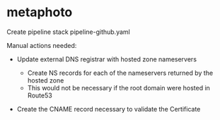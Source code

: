# metaphoto

Create pipeline stack pipeline-github.yaml

Manual actions needed:
 - Update external DNS registrar with hosted zone nameservers
    - Create NS records for each of the nameservers returned by the hosted zone
    - This would not be necessary if the root domain were hosted in Route53

- Create the CNAME record necessary to validate the Certificate
